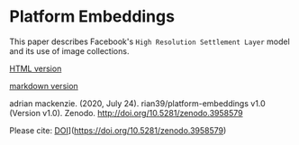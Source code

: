 # Platform Embeddings

This paper describes Facebook's `High Resolution Settlement Layer` model and its use of image collections.

[HTML version](https://rian39.github.com/platform-embeddings/platform_embeddings.html)

[markdown version](platform_embeddings.rmd)

adrian mackenzie. (2020, July 24). rian39/platform-embeddings v1.0 (Version v1.0). Zenodo. http://doi.org/10.5281/zenodo.3958579

Please cite: [DOI](https://zenodo.org/badge/DOI/10.5281/zenodo.3958579.svg)](https://doi.org/10.5281/zenodo.3958579)
